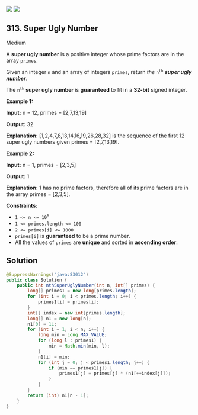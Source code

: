 [![](https://img.shields.io/github/stars/javadev/LeetCode-in-Java?label=Stars&style=flat-square)](https://github.com/javadev/LeetCode-in-Java)
[![](https://img.shields.io/github/forks/javadev/LeetCode-in-Java?label=Fork%20me%20on%20GitHub%20&style=flat-square)](https://github.com/javadev/LeetCode-in-Java/fork)

## 313\. Super Ugly Number

Medium

A **super ugly number** is a positive integer whose prime factors are in the array `primes`.

Given an integer `n` and an array of integers `primes`, return _the_ <code>n<sup>th</sup></code> _**super ugly number**_.

The <code>n<sup>th</sup></code> **super ugly number** is **guaranteed** to fit in a **32-bit** signed integer.

**Example 1:**

**Input:** n = 12, primes = [2,7,13,19]

**Output:** 32

**Explanation:** [1,2,4,7,8,13,14,16,19,26,28,32] is the sequence of the first 12 super ugly numbers given primes = [2,7,13,19]. 

**Example 2:**

**Input:** n = 1, primes = [2,3,5]

**Output:** 1

**Explanation:** 1 has no prime factors, therefore all of its prime factors are in the array primes = [2,3,5]. 

**Constraints:**

*   <code>1 <= n <= 10<sup>6</sup></code>
*   `1 <= primes.length <= 100`
*   `2 <= primes[i] <= 1000`
*   `primes[i]` is **guaranteed** to be a prime number.
*   All the values of `primes` are **unique** and sorted in **ascending order**.

## Solution

```java
@SuppressWarnings("java:S3012")
public class Solution {
    public int nthSuperUglyNumber(int n, int[] primes) {
        long[] primes1 = new long[primes.length];
        for (int i = 0; i < primes.length; i++) {
            primes1[i] = primes[i];
        }
        int[] index = new int[primes.length];
        long[] n1 = new long[n];
        n1[0] = 1L;
        for (int i = 1; i < n; i++) {
            long min = Long.MAX_VALUE;
            for (long l : primes1) {
                min = Math.min(min, l);
            }
            n1[i] = min;
            for (int j = 0; j < primes1.length; j++) {
                if (min == primes1[j]) {
                    primes1[j] = primes[j] * (n1[++index[j]]);
                }
            }
        }
        return (int) n1[n - 1];
    }
}
```